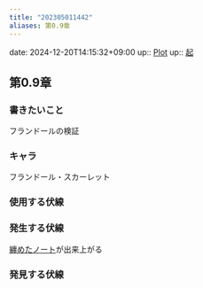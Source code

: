 ```yaml
---
title: "202305011442"
aliases: 第0.9章
---
```


date: 2024-12-20T14:15:32+09:00
up:: [Plot](202305011441.md)
up:: [起](202305040108.md)

## 第0.9章
### 書きたいこと
フランドールの検証

### キャラ
フランドール・スカーレット

### 使用する伏線

### 発生する伏線
[纏めたノート](202305011435.md)が出来上がる

### 発見する伏線
